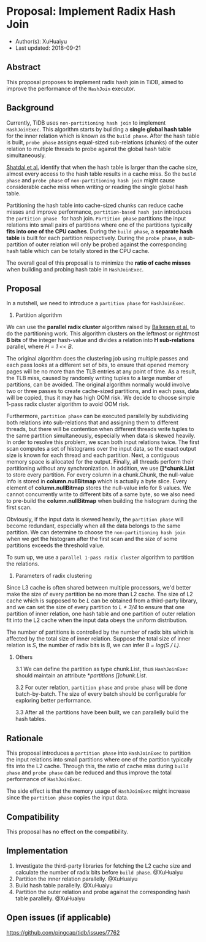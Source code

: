 # Proposal: Implement Radix Hash Join 

- Author(s):     XuHuaiyu
- Last updated:  2018-09-21

## Abstract

This proposal proposes to implement radix hash join in TiDB, aimed to improve the performance of the `HashJoin` executor. 

## Background

Currently, TiDB uses `non-partitioning hash join` to implement `HashJoinExec`. This algorithm starts by building a **single global hash table** for the inner relation which is known as the `build phase`. After the hash table is built, `probe phase` assigns equal-sized sub-relations (chunks) of the outer relation to multiple threads to probe against the global hash table simultaneously.

[Shatdal et al.](http://www.inf.uni-konstanz.de/dbis/teaching/ws0203/main-memory-dbms/download/CCA.pdf) identify that when the hash table is larger than the cache size, almost every access to the
hash table results in a cache miss. So the `build phase` and `probe phase` of `non-partitioning hash join` might cause considerable cache miss when writing or reading the single global hash table.

Partitioning the hash table into cache-sized chunks can reduce cache misses and improve performance, `partition-based hash join` introduces the `partition phase ` for hash join. `Partition phase` partitions the input relations into small pairs of partitions where one of the partitions typically **fits into one of the CPU caches**. During the `build phase`, a **separate hash table** is built for each partition respectively. During the `probe phase`, a sub-partition of outer relation will only be probed against the corresponding hash table which can be totally stored in the CPU cache.

The overall goal of this proposal is to minimize the **ratio of cache misses** when building and probing hash table in `HashJoinExec`.

## Proposal

In a nutshell, we need to introduce a `partition phase` for `HashJoinExec`. 

1. Partition algorithm

We can use the **parallel radix cluster** algorithm raised by [Balkesen et al.](https://15721.courses.cs.cmu.edu/spring2016/papers/balkesen-icde2013.pdf) to do the partitioning work. This algorithm clusters on the leftmost or rightmost **B bits** of the integer hash-value and divides a relation into **H sub-relations** parallel, where *H = 1 << B*.

The original algorithm does the clustering job using multiple passes and each pass looks at a different set of bits, to ensure that opened memory pages will be no more than the TLB entries at any point of time. As a result, the TLB miss, caused by randomly writing tuples to a large number of partitions, can be avoided. The original algorithm normally would involve two or three passes to create cache-sized partitions, and in each pass, data will be copied, thus it may has high OOM risk. We decide to choose simple 1-pass radix cluster algorithm to avoid OOM risk.

Furthermore, `partition phase` can be executed parallelly by subdividing both relations into sub-relations that and assigning them to different threads, but there will be contention when different threads write tuples to the same partition simultaneously, especially when data is skewed heavily. In order to resolve this problem, we scan both input relations twice. The first scan computes a set of histograms over the input data, so the exact output size is known for each thread and each partition. Next, a contiguous memory space is allocated for the output. Finally, all threads perform their partitioning without any synchronization. In addition, we use **[]\*chunk.List** to store every partition. For every column in a chunk.Chunk, the null-value info is stored in **column.nullBitmap** which is actually a byte slice. Every element of **column.nullBitmap** stores the null-value info for 8 values. We cannot concurrently write to different bits of a same byte, so we also need to pre-build the **column.nullBitmap** when building the histogram during the first scan.

Obviously, if the input data is skewed heavily, the `partition phase` will become redundant, especially when all the data belongs to the same partition. We can determine to choose the `non-partitioning hash join` when we get the histogram after the first scan and the size of some partitions exceeds the threshold value.

To sum up, we use a `parallel 1-pass radix cluster` algorithm to partition the relations. 

1. Parameters of radix clustering

Since L3 cache is often shared between multiple processors, we'd better make the size of every partition be no more than L2 cache. The size of L2 cache which is supposed to be *L* can be obtained from a third-party library, and we can set the size of every partition to *L \* 3/4* to ensure that one partition of inner relation, one hash table and one partition of outer relation fit into the L2 cache when the input data obeys the uniform distribution.

The number of partitions is controlled by the number of radix bits which is affected by the total size of inner relation. Suppose the total size of inner relation is *S*, the number of radix bits is *B*, we can infer *B = log(S / L)*.

1. Others

   3.1 We can define the partition as type chunk.List, thus `HashJoinExec` should maintain an attribute **partitions []*chunk.List**.

   3.2 For outer relation, `partition phase` and `probe phase` will be done batch-by-batch. The size of every batch should be configurable for exploring better performance.

   3.3 After all the partitions have been built, we can parallelly build the hash tables.

## Rationale

This proposal introduces a `partition phase` into `HashJoinExec` to partition the input relations into small partitions where one of the partition typically fits into the L2 cache. Through this, the ratio of cache miss during `build phase` and `probe phase` can be reduced and thus improve the total performance of `HashJoinExec`.

The side effect is that the memory usage of `HashJoinExec` might increase since the `partition phase` copies the input data. 

## Compatibility

This proposal has no effect on the compatibility.

## Implementation

1. Investigate the third-party libraries for fetching the L2 cache size and calculate the number of radix bits before `build phase`. @XuHuaiyu
2. Partition the inner relation parallelly. @XuHuaiyu
3. Build hash table parallelly. @XuHuaiyu
4. Partition the outer relation and probe against the corresponding hash table parallelly. @XuHuaiyu

## Open issues (if applicable)

https://github.com/pingcap/tidb/issues/7762
